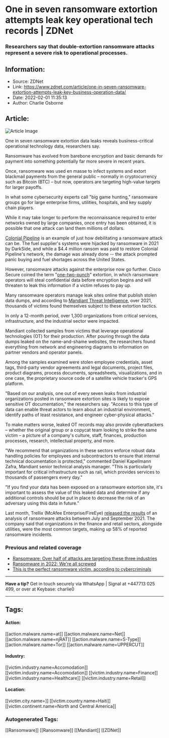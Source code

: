 # One in seven ransomware extortion attempts leak key operational tech records | ZDNet
### Researchers say that double-extortion ransomware attacks represent a severe risk to operational processes.

## Information:
+ Source: ZDNet
+ Link: https://www.zdnet.com/article/one-in-seven-ransomware-extortion-attempts-leak-key-business-operation-data/
+ Date: 2022-02-01 11:35:13
+ Author: Charlie Osborne


## Article:
![Article Image](https://www.zdnet.com/a/img/resize/ac23f5475eb67f67e44c9bb5e0b41e3d9a8919da/2021/12/15/5d6836ac-a637-410c-9381-0ff8754dd00f/shutterstock-2023392170.jpg?width=770&height=578&fit=crop&auto=webp)

One in seven ransomware extortion data leaks reveals business-critical operational technology data, researchers say. 


Ransomware has evolved from barebone encryption and basic demands for payment into something potentially far more severe in recent years. 

Once, ransomware was used en masse to infect systems and extort blackmail payments from the general public – normally in cryptocurrency such as Bitcoin (BTC) – but now, operators are targeting high-value targets for larger payoffs. 

In what some cybersecurity experts call "big game hunting," ransomware groups go for large enterprise firms, utilities, hospitals, and key supply chain players.  

While it may take longer to perform the reconnaissance required to enter networks owned by large companies, once entry has been obtained, it is possible that one attack can land them millions of dollars.  

[Colonial Pipeline](https://www.zdnet.com/article/colonial-pipeline-ransomware-attack-everything-you-need-to-know/) is an example of just how debilitating a ransomware attack can be. The fuel supplier's systems were hijacked by ransomware in 2021 by DarkSide, and while a $4.4 million ransom was paid to restore Colonial Pipeline's network, the damage was already done -- the attack prompted panic buying and fuel shortages across the United States.  

However, ransomware attacks against the enterprise now go further. Cisco Secure coined the term "[one-two-punch](https://www.zdnet.com/article/black-hat-enterprise-players-face-one-two-punch-extortion-tactics-in-ransomware-attacks/)" extortion, in which ransomware operators will steal confidential data before encryption begins and will threaten to leak this information if a victim refuses to pay up. 






Many ransomware operators manage leak sites online that publish stolen data dumps, and according to [Mandiant Threat Intelligence](https://www.mandiant.com/resources/ransomware-extortion-ot-docs), over 2021, thousands of victims found themselves subject to these extortion tactics.  

In only a 12-month period, over 1,300 organizations from critical services, infrastructure, and the industrial sector were impacted.  

Mandiant collected samples from victims that leverage operational technologies (OT) for their production. After pouring through the data dumps leaked on the name-and-shame websites, the researchers found everything from network and engineering diagrams to information on partner vendors and operator panels.  

Among the samples examined were stolen employee credentials, asset tags, third-party vendor agreements and legal documents, project files, product diagrams, process documents, spreadsheets, visualizations, and in one case, the proprietary source code of a satellite vehicle tracker's GPS platform. 

"Based on our analysis, one out of every seven leaks from industrial organizations posted in ransomware extortion sites is likely to expose sensitive OT documentation," the researchers say. "Access to this type of data can enable threat actors to learn about an industrial environment, identify paths of least resistance, and engineer cyber-physical attacks." 

To make matters worse, leaked OT records may also provide cyberattackers – whether the original group or a copycat team looking to strike the same victim – a picture of a company's culture, staff, finances, production processes, research, intellectual property, and more.  

"We recommend that organizations in these sectors enforce robust data handling policies for employees and subcontractors to ensure that internal technical documentation is protected," commented Daniel Kapellmann Zafra, Mandiant senior technical analysis manager. "This is particularly important for critical infrastructure such as rail, which provides services to thousands of passengers every day."  

"If you find your data has been exposed on a ransomware extortion site, it's important to assess the value of this leaked data and determine if any additional controls should be put in place to decrease the risk of an adversary using this data in future." 

Last month, Trellix (McAfee Enterprise/FireEye) [released the results](https://www.zdnet.com/article/ransomware-over-half-of-attacks-are-targeting-these-three-industries/) of an analysis of ransomware attacks between July and September 2021. The company said that organizations in the finance and retail sectors, alongside utilities, were the most common targets, making up 58% of reported ransomware incidents.  

###  Previous and related coverage

* [Ransomware: Over half of attacks are targeting these three industries](https://www.zdnet.com/article/ransomware-over-half-of-attacks-are-targeting-these-three-industries/)
* [Ransomware in 2022: We're all screwed](https://www.zdnet.com/article/ransomware-in-2022-were-all-screwed/)
* [This is the perfect ransomware victim, according to cybercriminals](https://www.zdnet.com/article/this-is-the-perfect-ransomware-victim-according-to-cybercriminals/)



---

**Have a tip?** Get in touch securely via WhatsApp | Signal at +447713 025 499, or over at Keybase: charlie0



---





## Tags:

#### Action:
[[action.malware.name=at]] [[action.malware.name=Net]] [[action.malware.name=njRAT]] [[action.malware.name=S-Type]] [[action.malware.name=Tor]] [[action.malware.name=UPPERCUT]]

#### Industry:
[[victim.industry.name=Accomodation]] [[victim.industry.name=Accomodation]] [[victim.industry.name=Finance]] [[victim.industry.name=Healthcare]] [[victim.industry.name=Retail]]

#### Location:
[[victim.city.name=]] [[victim.country.name=Haiti]] [[victim.continent.name=North and Central America]]

### Autogenerated Tags:
[[Ransomware]] [[Ransomware]] [[Mandiant]] [[ZDNet]]

